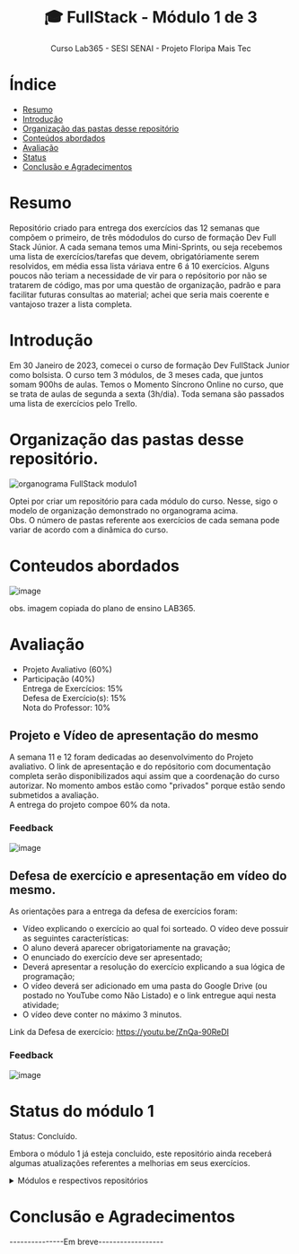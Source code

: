 <h1 align="center">🎓 FullStack - Módulo 1 de 3  </h1>
<p align="center">Curso Lab365 - SESI SENAI - Projeto Floripa Mais Tec<p/>



# Índice 

* [Resumo](#resumo)
* [Introdução](#introdução)
* [Organização das pastas desse repositório](#organização-das-pastas-desse-repositório)
* [Conteúdos abordados](#conteudos-abordados)
* [Avaliação](#avaliação)
* [Status](#status-do-módulo-1)
* [Conclusão e Agradecimentos](#conclusão-e-agradecimentos)

# Resumo

Repositório criado para entrega dos exercícios das 12 semanas que compõem o primeiro, de três módodulos do curso de formação Dev Full Stack Júnior. A cada semana temos uma Mini-Sprints, ou seja recebemos uma lista de exercícios/tarefas que devem, obrigatóriamente serem resolvidos, em média essa lista váriava entre 6 á 10 exercícios. Alguns poucos não teriam a necessidade de vir para o repósitorio por não se tratarem de código, mas por uma questão de organização, padrão e para facilitar futuras consultas ao material; achei que seria mais coerente e vantajoso trazer a lista completa.

# Introdução 

<p>Em 30 Janeiro de 2023, comecei o curso de formação Dev FullStack Junior como bolsista. O curso tem 3 módulos, de 3 meses cada, que juntos somam 900hs de aulas.
Temos o Momento Síncrono Online no curso, que se trata de aulas de segunda a sexta (3h/dia). Toda semana são passados uma lista de exercícios pelo Trello.</p>

# Organização das pastas desse repositório.

![organograma FullStack modulo1](https://user-images.githubusercontent.com/71991444/220744930-ec0a5516-c82b-4e41-a093-13bb532789e8.png)

<p>Optei por criar um repositório para cada módulo do curso. Nesse, sigo o modelo de organização demonstrado no organograma acima.<br>
Obs. O número de pastas referente aos exercícios de cada semana pode variar de acordo com a dinâmica do curso.</p>

# Conteudos abordados

![image](https://user-images.githubusercontent.com/71991444/236554456-dffc8645-865a-4db2-9e5b-6cdeb68b3fdc.png)

<p>obs. imagem copiada do plano de ensino LAB365.</p>

# Avaliação

- Projeto Avaliativo (60%)
- Participação (40%)<br>
Entrega de Exercícios: 15%<br>
Defesa de Exercício(s): 15%<br>
Nota do Professor: 10%<br>


## Projeto e Vídeo de apresentação do mesmo

A semana 11 e 12 foram dedicadas ao desenvolvimento do Projeto avaliativo.
O link de apresentação e do repósitorio com documentação completa serão disponibilizados aqui assim que a coordenação do curso autorizar. No momento ambos estão como "privados"
porque estão sendo submetidos a avaliação.<br>
A entrega do projeto compoe 60% da nota.

### Feedback

![image](https://github.com/DeiseFAS/Lab365-FullStack-modulo01/assets/71991444/cf227206-0af1-4259-a576-dad5dc400b14)

## Defesa de exercício e apresentação em vídeo do mesmo. 

As orientações para a entrega da defesa de exercícios foram:
- Vídeo explicando o exercício ao qual foi sorteado. O vídeo deve possuir as seguintes características:
- O aluno deverá aparecer obrigatoriamente na gravação;
- O enunciado do exercício deve ser apresentado;
- Deverá apresentar a resolução do exercício explicando a sua lógica de programação;
- O vídeo deverá ser adicionado em uma pasta do Google Drive (ou postado no YouTube como Não Listado) e o link entregue aqui nesta atividade;
- O vídeo deve conter no máximo 3 minutos.

Link da Defesa de exercício: https://youtu.be/ZnQa-90ReDI

### Feedback

![image](https://github.com/DeiseFAS/Lab365-FullStack-modulo01/assets/71991444/7c516f23-c630-4bae-9efd-67133d3832ae)

# Status do módulo 1

<p>Status: Concluído.
<p>Embora o módulo 1 já esteja concluido, este repositório ainda receberá algumas atualizações referentes a melhorias em seus exercícios.</p>

<details>
    <summary>Módulos e respectivos repositórios</summary>
    <table>
      <thead>
        <tr>
          <th>
             Início
          </th>
          <th>Termino</th>
          <th>Link de acesso ao repositório</th>
        </tr>
      </thead>
      <corpo>
        <tr>
          <td>30/01/2023</td>
          <td>21/04/2023</td>
          <td><a href="https://github.com/DeiseFAS/Lab365-FullStack-modulo01/tree/main">Módulo 1(você está aqui)</a></td>
        </tr>
        <tr>
          <td>01/05/2023</td>
          <td>21/07/2023</td>
          <td><a href="https://github.com/DeiseFAS/Lab365-FullStack-modulo02">Módulo 2</a></td>
        </tr>
        <tr>
          <td>31/07/2023</td>
          <td>20/10/2023</td>
          <td><a href="">Em breve</a></td>
       </tbody>
    </table>
  </details>


# Conclusão e Agradecimentos

---------------Em breve------------------





<!-- Cód para o efeito sanfona, que será implementado depois.
 <details>
    <summary>Semana 01</summary>
    <table>
      <thead>
        <tr>
          <th>
             Exercício
          </th>
          <th>Referente ao período:</th>
          <th>Link de acesso direto</th>
        </tr>
      </thead>
      <corpo>
        <tr>
          <td>01 - [M1S01]</td>
          <td>30/jan - 03/fev</td>
          <td><a href="https://github.com/DeiseFAS/Lab365-FullStack-modulo01/tree/main/md1-semana-01/M1S01-Ex1-App-SaveCollege-DadosDosAlunos">[App SaveCollege] Dados dos alunos</a></td>
        </tr>
        <tr>
          <td>02</td>
          <td>06/fev - 10/fev</td>
          <td><a href="/m1s2">Link</a></td>
        </tr>
        <tr>
          <td>03</td>
          <td>13/fev - 17/fev</td>
          <td><a href="/m1s3">Link</a></td>
        <tr>
          <td>04</td>
          <td>21/fev - 24/fev</td>
          <td><a href="/m1s4">Link</a></td>
        </tr>
      </tbody>
    </table>
  </details>
 -->
<!-- trecho do cod com a setinha -->
